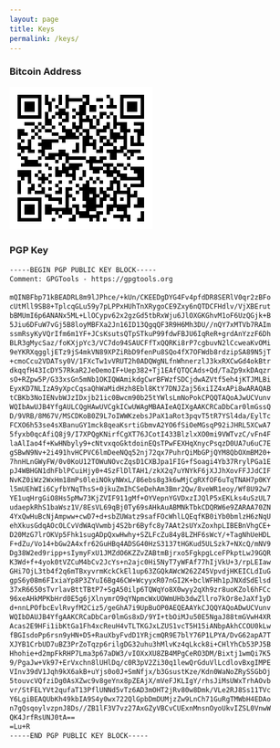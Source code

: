 ```yaml
---
layout: page
title: Keys
permalink: /keys/
---
```


### Bitcoin Address

![bitcoin](/images/btc.png)

### PGP Key

	-----BEGIN PGP PUBLIC KEY BLOCK-----
	Comment: GPGTools - https://gpgtools.org

	mQINBFbp71kBEADRL8m9lJPhce/+kUn/CKEEDgDYG4Fv4pfdDR8SERlV0qr2zBFo
	cUtMll9SB8+TplcqGLu59y7pLPPxHUhTnXRygoCE9Zxy6nQTDCFHdlv/VjXBErut
	bBMUmI6p6ANANx5ML+LlOCypv62x2gzGd5tbRxWju6JlOXGKGhvM1oF6UzQGjk+B
	5Jiu6DFuW7vGj5B8loyMBFXa2Jn16ID13QgqQF3R9H6Mh3DU//nQY7xMTVb7RAIm
	ssmRsyKyVQrIfm6m1YF+JCsKsutsQTpSTkuP99fdwFBJU6IqReR+grdAnYzzF6Dh
	BLR3gMycSaz/foKXjpYc3/VC7do94SAUCFfTxQQRKi8rP7cgbuvN2lCcweaKvOMi
	9eYKRXqggljETz9jS4mkVN89XPZiRbD9fenPu8SQo4fX7OFWdb8rdzipSA89N5jT
	+cmoCcu2VDATsy0V/1FXcTw1vVRUT2h0ADQWgNLfnWhnerzlJ3kxRXCwGd4okBtr
	dkqqfH43IcDY57RkaR2JeOemoIF+Uep382+Tj1EAfQTQCAds+Qd/TaZp9xkDAqzr
	sO+RZpw5P/G33xsGn5mNb1OKIQWAmikdgCwrBFWzfSDCjdwAZVtf5eh4jKTJMLBi
	EyxKD7NLIzA9yXpcCqsaQhWaMidHzh8Ebl8KtY7DNJZaj56xiIZ4xAPi8wARAQAB
	tCBKb3NoIENvbWJzIDxjb21ic0Bwcm90b25tYWlsLmNoPokCPQQTAQoAJwUCVunv
	WQIbAwUJB4YfgAULCQgHAwUVCgkICwUWAgMBAAIeAQIXgAAKCRCaDbCar0lmGssQ
	D/9VRB/8M67V/MSCDKoB0Z9L7oIWWKzebsJPaX1aRot3pqvT5tR7YSl4da/EylTc
	FCXO6h53se4sXBanuGY1mck8qeaKsrtiGbmvA2YO6fSiOeMGsqP92iJHRL5XCwA7
	5fyxb0qcAfiQ8j9/I7XPQgKNirfCgXT76JCotI433BlzlxXO0mi9VWTvzC/vFn4F
	laAlIao4f+KwHNbyly9+cNtvxqoGktdoinEQsTPwFEXHqXnycPsqzD0UA7u6uC7E
	gSBwN9Nv+2i491hvHCPVC6lmDeeNQq52nj72qx7PuhrQiMbGPjQYM8QbOXmBM20+
	7hnHLnGWyFW/0v0KoU12TOWuNOvcZqsD1CXBJpa1FIG+fSoagi4Yb37RrylPGa1E
	pJ4WBHGN1dhFblPCuiHjy0+4SzFlDlTAH1/zkX2q7uYNYkF6jXJJhXovFFJJdCIF
	NvKZ0iWz2WxHm18mPs0leiNOkyNWxL/86ebs8g3k6wMjCgRXfOF6uTqTNAH7p0KY
	l5mUEhWIi6CyfbYNqThsS+0jkuZmIhCSeDehAm3Bmr2Qw/8veWR1eoy/Wf8U92w7
	YE1uqHrgGiO8Hs5pMw73KjZVIF911gMf+OYVepnYGVDxzIJQlP5xEKLks4uSzUL7
	udaepkRhS1baWsz1V/8EsVL69qBj0Ty69sAHkAuABMNkTbkCDQRW6e9ZARAA70ZN
	4YxQwHuBcNjAmpww+cwD7+d+sbZUWatz9safFOcWhlLQEqfKB0iYb0bmlzH6zNqU
	ehXkusGdqAOcOLCvVdWAqVwmbj4S2br6Byfc8y7AAt2sUYxZoxhpLIBEBnVhgCE+
	D20MzG7lrOKVp5Fhk1sugADpQxwHwhy+SZLFcZu84y8LZHF6sWcY/+TagNhUeHDL
	F+dZu/Vo14+bGw2A4xfr62GuHBq4ADSG40HzS3137tHGKud5ULSzk7+NXcQ/mNV9
	Dg38W2ed9ripp+sIymyFxU1JMZdO6KZZvZABtmBjrxo5FgkpgLceFPkptLwJ9GQR
	K3Wd+f+4yok0tVZCuM4bCv2JcYs+n2ajc0Hi5NyT7yWFAf77hIjVkU+3/rpLEIaw
	GHi7OjL3tb4f2q6mTBxyvrmKckCkEl1up63ZGQkAWcW262Z45VpvdjHKEICLdIuG
	gpS6y08m6FIxiaYp8P3ZYuI6Bg46CW+WcyyxR07nGI2K+bclWFHh1pJNXdSdElsd
	37xR6650sTvrlavBttTBtP7+SgA50ilp6TQWqYo8X0wyy2qXh9zr8uoKZol6hFCc
	96xeAHkMPKbHrd0E5g6jXlnymrO9qYNpmcWxUOWmUHb3dwZllro7kOr8eJaXf1yD
	d+nnLPOfbcEvlRvyfM2Ciz5/geGhA7i9UpBuOP0AEQEAAYkCJQQYAQoADwUCVunv
	WQIbDAUJB4YfgAAKCRCaDbCar0lmGs8xD/9YI+tbOiMJu50E5NgaJ88tmGVwH4XR
	Acas2E9HFi1ibKtGa1Fh4xcReuH4vTLTKGJxLZUS1vcT5H15iANbpAkhCCOU0kLw
	fBGIsdoPp6rsn9yHN+D5+RauXbyFvdD1YRjcmQR9E7blY76P1LPYA/DvG62apA7T
	XJYB1CrbUD7uBZ3PrZoTqzp6rilgDG32uhu3hMlvKz4qLkck8i+CHlYhCb53PJ5B
	Hhohie+d2mpFkRHP7Lma3p67aDW3/vIOXxXU8ZB4MPgCeRO3DM/Bixtj1wmQi7K5
	9/PgaJw+Vk97+ErVxchn8lUHlDq/c0R3pV2Zi30q1lewQrGduVlLcdlovBxgIMPE
	VInv39dV1Jqh9kX6akB+uYjs0o0J+SmNfjx/b3GsustKze/Kdn0WaNoZRySSGbOj
	5touvcVQfziDg0AsXZwc9v8geYnx8pZEAjX/mVeFJKLIgY/rhsJiMsUWxTrhAOvb
	vr/StFELYVt2qufaT13PflUNNd5vTz6AD3mOHT2jRv80w8Dmk/VLe2RJ8Ss11TVc
	Y6LgiBEAQUbKh49kbIA9S4y0wx722QlGpbDmDUMjzZw9LnCh71GuRgTMWbH4EDAo
	n7gQsqoylvzpnJ8Ds//ZB1lF3V7vz27AxGZyVBCvCUExnMnsnOyoUkvIZSL0VnwW
	QK4JrfRsUNJ0tA==
	=Lu+R
	-----END PGP PUBLIC KEY BLOCK-----
